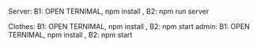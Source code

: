 
Server: B1: OPEN TERNIMAL, npm install , B2: npm run server

Clothes: B1: OPEN TERNIMAL, npm install , B2: npm start
admin: B1: OPEN TERNIMAL, npm install , B2: npm start 

